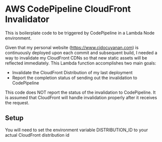 # AWS CodePipeline CloudFront Invalidator
This is boilerplate code to be triggered by CodePipeline in a Lambda Node environment.

Given that my personal website (https://www.cjdocuyanan.com) is continuously deployed upon each commit and subsequent build, I needed a way to invalidate my CloudFront CDNs so that new static assets will be reflected immediately. This Lambda function accomplishes two main goals:
* Invalidate the CloudFront Distribution of my last deployment
* Report the completion status of sending out the invalidation to CodePipeline

This code does NOT report the status of the invalidation to CodePipeline. It is assumed that CloudFront will handle invalidation properly after it receives the request.

## Setup
You will need to set the environment variable DISTRIBUTION_ID to your actual CloudFront distribution id
